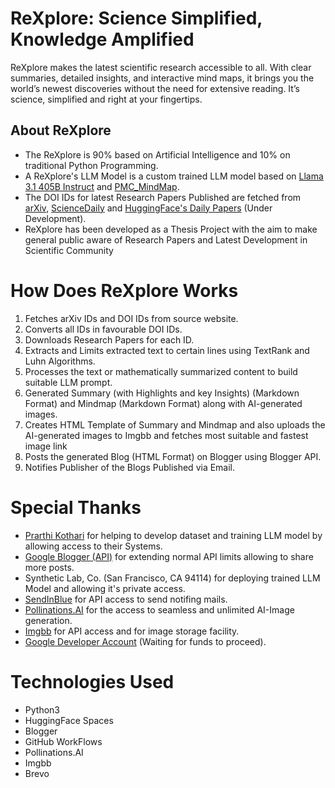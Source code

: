 # ReXplore: Science Simplified, Knowledge Amplified

ReXplore makes the latest scientific research accessible to all.
With clear summaries, detailed insights, and interactive mind maps, it brings you the world’s newest discoveries without the need for extensive reading.
It’s science, simplified and right at your fingertips.

## About ReXplore
- The ReXplore is 90% based on Artificial Intelligence and 10% on traditional Python Programming.
- A ReXplore's LLM Model is a custom trained LLM model based on [Llama 3.1 405B Instruct](https://huggingface.co/meta-llama/Llama-3.1-405B-Instruct) and [PMC_MindMap](https://huggingface.co/datasets/raannakasturi/PMC_MindMap).
- The DOI IDs for latest Research Papers Published are fetched from [arXiv](https://arxiv.org/), [ScienceDaily](https://www.sciencedaily.com/) and [HuggingFace's Daily Papers](https://huggingface.co/papers) (Under Development).
- ReXplore has been developed as a Thesis Project with the aim to make general public aware of Research Papers and Latest Development in Scientific Community

# How Does ReXplore Works
1. Fetches arXiv IDs and DOI IDs from source website.
2. Converts all IDs in favourable DOI IDs.
3. Downloads Research Papers for each ID.
4. Extracts and Limits extracted text to certain lines using TextRank and Luhn Algorithms.
5. Processes the text or mathematically summarized content to build suitable LLM prompt.
6. Generated Summary (with Highlights and key Insights) (Markdown Format) and Mindmap (Markdown Format) along with AI-generated images.
7. Creates HTML Template of Summary and Mindmap and also uploads the AI-generated images to Imgbb and fetches most suitable and fastest image link
8. Posts the generated Blog (HTML Format) on Blogger using Blogger API.
9. Notifies Publisher of the Blogs Published via Email.

# Special Thanks
- [Prarthi Kothari](https://github.com/PrarthiKothari) for helping to develop dataset and training LLM model by allowing access to their Systems.
- [Google Blogger (API)](https://developers.google.com/blogger) for extending normal API limits allowing to share more posts.
- Synthetic Lab, Co. (San Francisco, CA 94114) for deploying trained LLM Model and allowing it's private access.
- [SendInBlue](https://www.brevo.com/) for API access to send notifing mails.
- [Pollinations.AI](https://pollinations.ai/) for the access to seamless and unlimited AI-Image generation.
- [Imgbb](https://imgbb.com/) for API access and for image storage facility. 
- [Google Developer Account](https://developer.android.com/distribute/console) (Waiting for funds to proceed).

# Technologies Used
- Python3
- HuggingFace Spaces
- Blogger
- GitHub WorkFlows
- Pollinations.AI
- Imgbb
- Brevo

